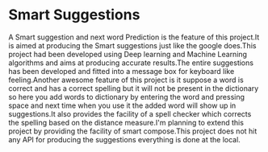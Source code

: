 # Smart Suggestions 
A Smart suggestion and next word Prediction is the feature of this project.It is aimed at producing  the Smart suggestions just like the google does.This project had been developed using Deep learning and Machine Learning algorithms and aims at producing accurate results.The entire suggestions has been developed and fitted into a message box for keyboard like feeling.Another awesome feature of this project is it suppose a word is correct and has a correct spelling but it will not be present in the dictionary so here you add words to dictionary by entering the word and pressing space and next time when you use it the added word will show up in suggestions.It also provides the facility of a spell checker which corrects the spelling based on the distance measure.I'm planning to extend this project by providing the facility of smart compose.This project does not hit any API for producing the suggestions everything is done at the local.
